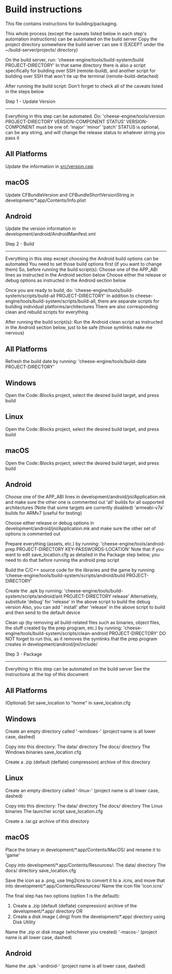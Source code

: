 # Build instructions

This file contains instructions for building/packaging.

This whole process (except the caveats listed below in each step's automation instructions)
can be automated on the build server
Copy the project directory somewhere the build server can see it (EXCEPT under the ~/build-server/projects/ directory)

On the build server, run:
'cheese-engine/tools/build-system/build PROJECT-DIRECTORY'
In that same directory there is also a script specifically for building over SSH (remote-build),
and another script for building over SSH that won't tie up the terminal (remote-build-detached)

After running the build script:
Don't forget to check all of the caveats listed in the steps below

Step 1 - Update Version
***********************

Everything in this step can be automated. Do:
'cheese-engine/tools/version PROJECT-DIRECTORY VERSION-COMPONENT STATUS'
VERSION-COMPONENT must be one of: 'major' 'minor' 'patch'
STATUS is optional, can be any string, and will change the release status to whatever string you pass it

All Platforms
-------------
Update the information in [src/version.cpp](src/version.cpp)

macOS
----
Update CFBundleVersion and CFBundleShortVersionString in development/*.app/Contents/Info.plist

Android
-------
Update the version information in development/android/AndroidManifest.xml

Step 2 - Build
**************

Everything in this step except choosing the Android build options can be automated
You need to set those build options first (if you want to change them)
So, before running the build script(s):
Choose one of the APP_ABI lines as instructed in the Android section below
Choose either the release or debug options as instructed in the Android section below

Once you are ready to build, do:
'cheese-engine/tools/build-system/scripts/build-all PROJECT-DIRECTORY'
In addition to cheese-engine/tools/build-system/scripts/build-all,
there are separate scripts for building individual platforms/architectures
There are also corresponding clean and rebuild scripts for everything

After running the build script(s):
Run the Android clean script as instructed in the Android section below,
just to be safe (those symlinks make me nervous)

All Platforms
-------------
Refresh the build date by running:
'cheese-engine/tools/build-date PROJECT-DIRECTORY'

Windows
-------
Open the Code::Blocks project, select the desired build target, and press build

Linux
-----
Open the Code::Blocks project, select the desired build target, and press build

macOS
----
Open the Code::Blocks project, select the desired build target, and press build

Android
-------
Choose one of the APP_ABI lines in development/android/jni/Application.mk and make sure the other one is commented out
'all' builds for all supported architectures (Note that some targets are currently disabled)
'armeabi-v7a' builds for ARMv7 (useful for testing)

Choose either release or debug options in development/android/jni/Application.mk and make sure the other set of options
is commented out

Prepare everything (assets, etc.) by running:
'cheese-engine/tools/android-prep PROJECT-DIRECTORY KEY-PASSWORDS-LOCATION'
Note that if you want to edit save_location.cfg as detailed in the Package step below,
you need to do that before running the android prep script

Build the C/C++ source code for the libraries and the game by running:
'cheese-engine/tools/build-system/scripts/android/build PROJECT-DIRECTORY'

Create the .apk by running:
'cheese-engine/tools/build-system/scripts/android/ant PROJECT-DIRECTORY release'
Alternatively, substitute 'debug' for 'release' in the above script to build the debug version
Also, you can add ' install' after 'release' in the above script to build and then send to the default device

Clean up (by removing all build-related files such as binaries, object files,
the stuff created by the prep program, etc.) by running:
'cheese-engine/tools/build-system/scripts/clean-android PROJECT-DIRECTORY'
DO NOT forget to run this, as it removes the symlinks that the prep program creates in development/android/jni/include/

Step 3 - Package
****************

Everything in this step can be automated on the build server
See the instructions at the top of this document

All Platforms
-------------
(Optional) Set save_location to "home" in save_location.cfg

Windows
-------
Create an empty directory called '<project-name>-windows-<version>' (project name is all lower case, dashed)

Copy into this directory:
The data/ directory
The docs/ directory
The Windows binaries
save_location.cfg

Create a .zip (default (deflate) compression) archive of this directory

Linux
-----
Create an empty directory called '<project-name>-linux-<version>' (project name is all lower case, dashed)

Copy into this directory:
The data/ directory
The docs/ directory
The Linux binaries
The launcher script
save_location.cfg

Create a .tar.gz archive of this directory

macOS
----
Place the binary in development/*.app/Contents/MacOS/ and rename it to 'game'

Copy into development/*.app/Contents/Resources/:
The data/ directory
The docs/ directory
save_location.cfg

Save the icon as a .png, use Img2icns to convert it to a .icns, and move that into development/*.app/Contents/Resources/
Name the icon file 'icon.icns'

The final step has two options (option 1 is the default):

1. Create a .zip (default (deflate) compression) archive of the development/*.app/ directory
OR
2. Create a disk image (.dmg) from the development/*.app/ directory using Disk Utility

Name the .zip or disk image (whichever you created) '<project-name>-macos-<version>'
(project name is all lower case, dashed)

Android
-------
Name the .apk '<project-name>-android-<version>' (project name is all lower case, dashed)
